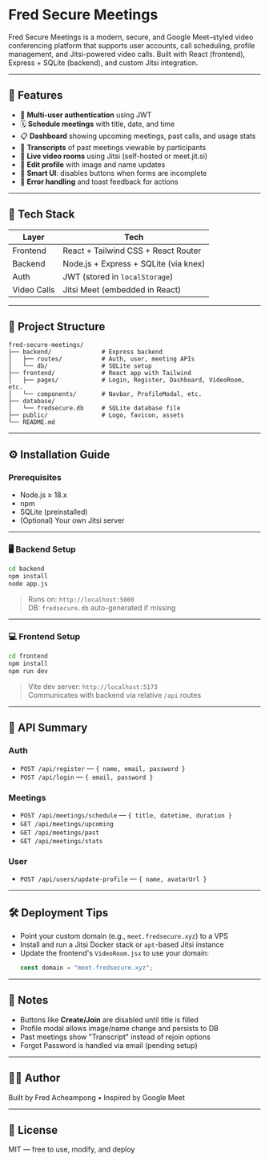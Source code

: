 # Fred Secure Meetings

Fred Secure Meetings is a modern, secure, and Google Meet–styled video conferencing platform that supports user accounts, call scheduling, profile management, and Jitsi-powered video calls. Built with React (frontend), Express + SQLite (backend), and custom Jitsi integration.

---

## 🚀 Features

- 🔐 **Multi-user authentication** using JWT
- 🗓️ **Schedule meetings** with title, date, and time
- 📋 **Dashboard** showing upcoming meetings, past calls, and usage stats
- 📜 **Transcripts** of past meetings viewable by participants
- 🎥 **Live video rooms** using Jitsi (self-hosted or meet.jit.si)
- 👤 **Edit profile** with image and name updates
- 🧠 **Smart UI**: disables buttons when forms are incomplete
- 🔔 **Error handling** and toast feedback for actions

---

## 🧱 Tech Stack

| Layer       | Tech                                    |
|-------------|-----------------------------------------|
| Frontend    | React + Tailwind CSS + React Router     |
| Backend     | Node.js + Express + SQLite (via knex)   |
| Auth        | JWT (stored in `localStorage`)          |
| Video Calls | Jitsi Meet (embedded in React)          |

---

## 🧩 Project Structure

```
fred-secure-meetings/
├── backend/              # Express backend
│   ├── routes/           # Auth, user, meeting APIs
│   └── db/               # SQLite setup
├── frontend/             # React app with Tailwind
│   ├── pages/            # Login, Register, Dashboard, VideoRoom, etc.
│   └── components/       # Navbar, ProfileModal, etc.
├── database/
│   └── fredsecure.db     # SQLite database file
├── public/               # Logo, favicon, assets
└── README.md
```

---

## ⚙️ Installation Guide

### Prerequisites

- Node.js ≥ 18.x
- npm
- SQLite (preinstalled)
- (Optional) Your own Jitsi server

---

### 🖥 Backend Setup

```bash
cd backend
npm install
node app.js
```

> Runs on: `http://localhost:5000`  
> DB: `fredsecure.db` auto-generated if missing

---

### 💻 Frontend Setup

```bash
cd frontend
npm install
npm run dev
```

> Vite dev server: `http://localhost:5173`  
> Communicates with backend via relative `/api` routes

---

## 📡 API Summary

### Auth

- `POST /api/register` — `{ name, email, password }`
- `POST /api/login` — `{ email, password }`

### Meetings

- `POST /api/meetings/schedule` — `{ title, datetime, duration }`
- `GET /api/meetings/upcoming`
- `GET /api/meetings/past`
- `GET /api/meetings/stats`

### User

- `POST /api/users/update-profile` — `{ name, avatarUrl }`

---

## 🛠 Deployment Tips

- Point your custom domain (e.g., `meet.fredsecure.xyz`) to a VPS
- Install and run a Jitsi Docker stack or `apt`-based Jitsi instance
- Update the frontend's `VideoRoom.jsx` to use your domain:
  ```js
  const domain = "meet.fredsecure.xyz";
  ```

---

## 🧠 Notes

- Buttons like **Create/Join** are disabled until title is filled
- Profile modal allows image/name change and persists to DB
- Past meetings show "Transcript" instead of rejoin options
- Forgot Password is handled via email (pending setup)

---

## 🧑‍💻 Author

Built by Fred Acheampong • Inspired by Google Meet

---

## 🪪 License

MIT — free to use, modify, and deploy
